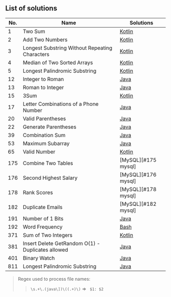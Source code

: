 ## List of solutions

| No. |                       Name                        |       Solutions       |
|-----|---------------------------------------------------|-----------------------|
| 1   | Two Sum                                           | [Kotlin][#1 kotlin]   |
| 2   | Add Two Numbers                                   | [Kotlin][#2 kotlin]   |
| 3   | Longest Substring Without Repeating Characters    | [Kotlin][#3 kotlin]   |
| 4   | Median of Two Sorted Arrays                       | [Kotlin][#4 kotlin]   |
| 5   | Longest Palindromic Substring                     | [Kotlin][#5 kotlin]   |
| 12  | Integer to Roman                                  | [Java][#12 java]      |
| 13  | Roman to Integer                                  | [Java][#13 java]      |
| 15  | 3Sum                                              | [Kotlin][#15 kotlin]  |
| 17  | Letter Combinations of a Phone Number             | [Java][#17 java]      |
| 20  | Valid Parentheses                                 | [Java][#20 java]      |
| 22  | Generate Parentheses                              | [Java][#22 java]      |
| 39  | Combination Sum                                   | [Java][#39 java]      |
| 53  | Maximum Subarray                                  | [Java][#53 java]      |
| 65  | Valid Number                                      | [Kotlin][#65 kotlin]  |
| 175 | Combine Two Tables                                | [MySQL][#175 mysql]   |
| 176 | Second Highest Salary                             | [MySQL][#176 mysql]   |
| 178 | Rank Scores                                       | [MySQL][#178 mysql]   |
| 182 | Duplicate Emails                                  | [MySQL][#182 mysql]   |
| 191 | Number of 1 Bits                                  | [Java][#191 java]     |
| 192 | Word Frequency                                    | [Bash][#192 bash]     |
| 371 | Sum of Two Integers                               | [Kotlin][#371 kotlin] |
| 381 | Insert Delete GetRandom O(1) - Duplicates allowed | [Java][#381 java]     |
| 401 | Binary Watch                                      | [Java][#401 java]     |
| 811 | Longest Palindromic Substring                     | [Java][#811 java]     |

[#1 kotlin]: src/main/kotlin/%231%20Two%20Sum.kt
[#2 kotlin]: src/main/kotlin/%232%20Add%20Two%20Numbers.kt
[#3 kotlin]: src/main/kotlin/%233%20Longest%20Substring%20Without%20Repeating%20Characters.kt
[#4 kotlin]: src/main/kotlin/%234%20Median%20of%20Two%20Sorted%20Arrays.kt
[#5 kotlin]: src/main/kotlin/%235%20Longest%20Palindromic%20Substring.kt
[#15 kotlin]: src/main/kotlin/%2315%203Sum.kt
[#65 kotlin]: src/main/kotlin/%2365%20Valid%20Number.kt
[#371 kotlin]: src/main/kotlin/%23371%20Sum%20of%20Two%20Integers.kt
[#12 java]: src/main/java/%2312%20Integer%20to%20Roman.java
[#13 java]: src/main/java/%2313%20Roman%20to%20Integer%20.java
[#17 java]: src/main/java/%2317%20Letter%20Combinations%20of%20a%20Phone%20Number.java
[#20 java]: src/main/java/%2320%20Valid%20Parentheses.java
[#22 java]: src/main/java/%2322%20Generate%20Parentheses.java
[#39 java]: src/main/java/%2339%20Combination%20Sum.java
[#53 java]: src/main/java/%2353%20Maximum%20Subarray.java
[#191 java]: src/main/java/%23191%20Number%20of%201%20Bits.java
[#381 java]: src/main/java/%23381%20Insert%20Delete%20GetRandom%20O%281%29%20-%20Duplicates%20allowed.java
[#401 java]: src/main/java/%23401%20Binary%20Watch.java
[#811 java]: src/main/java/%23811%20Subdomain%20Visit%20Count.java
[#175 sql]: src/main/sql/%23175%20Combine%20Two%20Tables.sql
[#176 sql]: src/main/sql/%23176%20Second%20Highest%20Salary.sql
[#178 sql]: src/main/sql/%23178%20Rank%20Scores.sql
[#182 sql]: src/main/sql/%23182%20Duplicate%20Emails.sql
[#192 bash]: src/main/shell/%23192%20Word%20Frequency.sh


> Regex used to process file names:
> > `\s.+\.(java\])\((.+)\)` => ` $1: $2`

